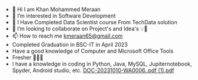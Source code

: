 - 👋 Hi I am Khan Mohammed Meraan
- 👀 I’m interested in Software Development
- 🌱 I Have Completed Data Scientist course From TechData solution
- 💞️ I’m looking to collaborate on Project's and Idea's 💡💭
- 📫 How to reach me kmeraan65@gmail.com
- Completed Graduation in BSC-IT in April 2023
- Have a good knowledge of Computer and Microsoft Office Tools 
- Fresher 🧑🏻‍💼
- I have a knowledge in coding in Python, Java, MySQL, Jupiternotebook, Spyder, Android studio, etc.
[DOC-20231010-WA0006..pdf (1).pdf](https://github.com/KhanmohdMeer/KhanmohdMeer/files/13568675/DOC-20231010-WA0006.pdf.1.pdf)
